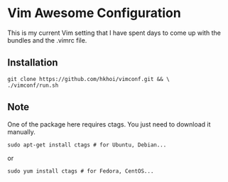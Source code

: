 # Vim Awesome Configuration
This is my current Vim setting that I have spent days to come up with the bundles and the .vimrc file.

## Installation

	git clone https://github.com/hkhoi/vimconf.git && \
	./vimconf/run.sh

## Note
One of the package here requires ctags. You just need to download it manually.

	sudo apt-get install ctags # for Ubuntu, Debian...

or

	sudo yum install ctags # for Fedora, CentOS...

